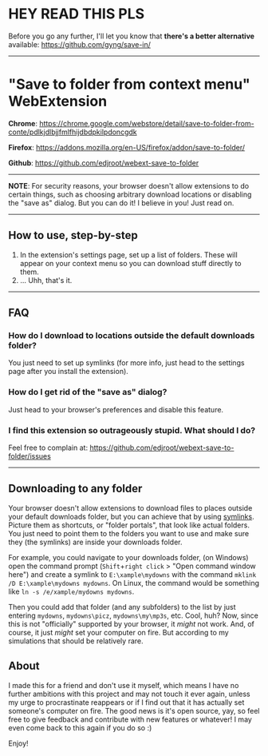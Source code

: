 # HEY READ THIS PLS

Before you go any further, I'll let you know that **there's a better alternative** available: https://github.com/gyng/save-in/

---

# "Save to folder from context menu" WebExtension

**Chrome**: https://chrome.google.com/webstore/detail/save-to-folder-from-conte/pdlkjdlbjjfmlfhijdbdpkilpdoncgdk

**Firefox**: https://addons.mozilla.org/en-US/firefox/addon/save-to-folder/

**Github**: https://github.com/edjroot/webext-save-to-folder

---

**NOTE**: For security reasons, your browser doesn't allow extensions to do certain things, such as choosing arbitrary download locations or disabling the "save as" dialog. But you can do it! I believe in you! Just read on.

---

## How to use, step-by-step
1. In the extension's settings page, set up a list of folders. These will appear on your context menu so you can download stuff directly to them.
2. ... Uhh, that's it.

---

## FAQ

### How do I download to locations outside the default downloads folder?
You just need to set up symlinks (for more info, just head to the settings page after you install the extension).

### How do I get rid of the "save as" dialog?
Just head to your browser's preferences and disable this feature.

### I find this extension so outrageously stupid. What should I do?
Feel free to complain at:
https://github.com/edjroot/webext-save-to-folder/issues

---

## Downloading to any folder
Your browser doesn't allow extensions to download files to places outside your default downloads folder, but you can achieve that by using [symlinks](https://en.wikipedia.org/wiki/Symbolic_link). Picture them as shortcuts, or "folder portals", that look like actual folders. You just need to point them to the folders you want to use and make sure they (the symlinks) are inside your downloads folder.

For example, you could navigate to your downloads folder, (on Windows) open the command prompt (`Shift`+`right click` > "Open command window here") and create a symlink to `E:\xample\mydowns` with the command `mklink /D E:\xample\mydowns mydowns`. On Linux, the command would be something like `ln -s /e/xample/mydowns mydowns`.

Then you could add that folder (and any subfolders) to the list by just entering `mydowns`, `mydowns\picz`, `mydowns\my\mp3s`, etc. Cool, huh? Now, since this is not "officially" supported by your browser, it *might* not work. And, of course, it just *might* set your computer on fire. But according to my simulations that should be relatively rare.

## About
I made this for a friend and don't use it myself, which means I have no further ambitions with this project and may not touch it ever again, unless my urge to procrastinate reappears or if I find out that it has actually set someone's computer on fire. The good news is it's open source, yay, so feel free to give feedback and contribute with new features or whatever! I may even come back to this again if you do so :)

Enjoy!
